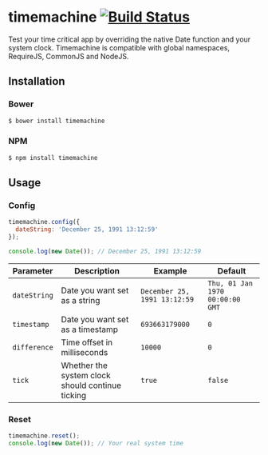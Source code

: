 timemachine [![Build Status](https://travis-ci.org/schickling/timemachine.png?branch=master)](https://travis-ci.org/schickling/timemachine)
===========

Test your time critical app by overriding the native Date function and your system clock. Timemachine is compatible with global namespaces, RequireJS, CommonJS and NodeJS.

## Installation

### Bower
```sh
$ bower install timemachine
```

### NPM
```sh
$ npm install timemachine
```

## Usage

### Config
```js
timemachine.config({
  dateString: 'December 25, 1991 13:12:59'
});

console.log(new Date()); // December 25, 1991 13:12:59
```

Parameter 		| Description										| Example						| Default
---				| ---												| ---							| ---
`dateString`	| Date you want set as a string						| `December 25, 1991 13:12:59`	| `Thu, 01 Jan 1970 00:00:00 GMT`
`timestamp`		| Date you want set as a timestamp					| `693663179000`				| `0`
`difference`	| Time offset in milliseconds						| `10000`						| `0`
`tick`			| Whether the system clock should continue ticking	| `true`						| `false`

### Reset
```js
timemachine.reset();
console.log(new Date()); // Your real system time
```